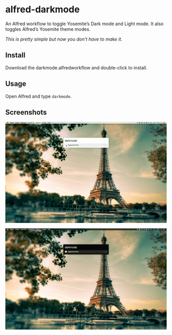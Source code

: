 # alfred-darkmode
An Alfred workflow to toggle Yosemite’s Dark mode and Light mode.
It also toggles Alfred’s Yosemite theme modes.

*This is pretty simple but now you don’t have to make it.*

## Install
Download the darkmode.alfredworkflow and double-click to install.

## Usage
Open Alfred and type `darkmode`.

## Screenshots
![Light Mode](https://raw.githubusercontent.com/Dreamseer/alfred-darkmode/master/screenshot-light.png)

![Dark Mode](https://raw.githubusercontent.com/Dreamseer/alfred-darkmode/master/screenshot-dark.png)
